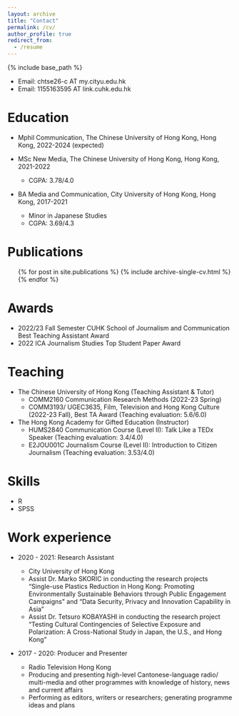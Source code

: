 ```yaml
---
layout: archive
title: "Contact"
permalink: /cv/
author_profile: true
redirect_from:
  - /resume
---
```


{% include base_path %}

* Email: chtse26-c AT my.cityu.edu.hk
* Email: 1155163595 AT link.cuhk.edu.hk

Education
======

* Mphil Communication, The Chinese University of Hong Kong, Hong Kong, 2022-2024 (expected)

* MSc New Media, The Chinese University of Hong Kong, Hong Kong, 2021-2022
  * CGPA: 3.78/4.0

* BA Media and Communication, City University of Hong Kong, Hong Kong, 2017-2021
  * Minor in Japanese Studies	 
  * CGPA: 3.69/4.3

Publications
======
  <ul>{% for post in site.publications %}
    {% include archive-single-cv.html %}
  {% endfor %}</ul>
  
Awards
======
* 2022/23 Fall Semester CUHK School of Journalism and Communication Best Teaching Assistant Award
* 2022 ICA Journalism Studies Top Student Paper Award
 
Teaching
======
* The Chinese University of Hong Kong (Teaching Assistant & Tutor)
  * COMM2160 Communication Research Methods (2022-23 Spring)
  * COMM3193/ UGEC3635, Film, Television and Hong Kong Culture (2022-23 Fall), Best TA Award (Teaching evaluation: 5.6/6.0) 
* The Hong Kong Academy for Gifted Education (Instructor)
  * HUMS2840 Communication Course (Level II): Talk Like a TEDx Speaker (Teaching evaluation: 3.4/4.0)
  * E2JOU001C Journalism Course (Level II): Introduction to Citizen Journalism (Teaching evaluation: 3.53/4.0)
 
Skills
======
* R
* SPSS

Work experience
======
* 2020 - 2021: Research Assistant
  * City University of Hong Kong
  * Assist Dr. Marko SKORIC in conducting the research projects “Single-use Plastics Reduction in Hong Kong: Promoting Environmentally Sustainable Behaviors through Public Engagement Campaigns" and “Data Security, Privacy and Innovation Capability in Asia”
  * Assist Dr. Tetsuro KOBAYASHI in conducting the research project “Testing Cultural Contingencies of Selective Exposure and Polarization: A Cross-National Study in Japan, the U.S., and Hong Kong"

* 2017 - 2020: Producer and Presenter
  * Radio Television Hong Kong
  * Producing and presenting high-level Cantonese-language radio/ multi-media and other programmes with knowledge of history, news and current affairs
  * Performing as editors, writers or researchers; generating programme ideas and plans
 
